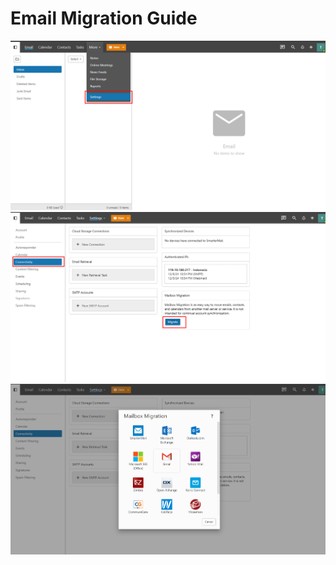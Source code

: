 # Email Migration Guide

![1](images/email-migration/1.png)
![2](images/email-migration/2.png)
![3](images/email-migration/3.png)